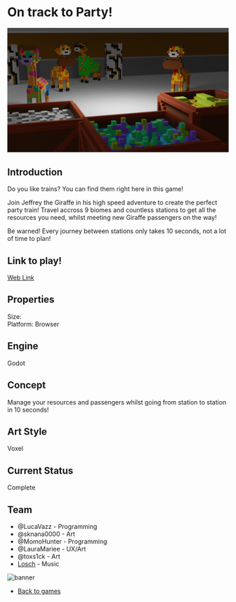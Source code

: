 # On track to Party! 

![banner](resourcesandpassengers.png)

## Introduction
Do you like trains? You can find them right here in this game!

Join Jeffrey the Giraffe in his high speed adventure to create the perfect party train! Travel accross 9 biomes and countless stations to get all the resources you need, whilst meeting new Giraffe passengers on the way!

Be warned! Every journey between stations only takes 10 seconds, not a lot of time to plan!


## Link to play!
[Web Link](https://green-game-17.gitlab.io/on-track-to-party/)

## Properties
Size: <br>
Platform: Browser

## Engine
Godot

## Concept
Manage your resources and passengers whilst going from station to station in 10 seconds! 

## Art Style
Voxel

## Current Status
Complete

## Team
- @LucaVazz - Programming
- @sknana0000 - Art
- @MomoHunter - Programming
- @LauraMariee - UX/Art
- @toxs1ck - Art
- [Losch](https://www.youtube.com/channel/UC8R6r7tm6vPO8pl5gFyLVHg) - Music 


![banner](trainGif.gif)


- [Back to games](games.md)
